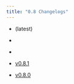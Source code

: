 ```yaml
---
title: "0.8 Changelogs"
---
```



* [](changelogs/v0.8.4) (latest)

* [](changelogs/v0.8.3) 

* [](changelogs/v0.8.2) 

* [v0.8.1](changelogs/v0.8.1) 

* [v0.8.0](changelogs/v0.8.0) 

